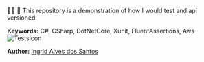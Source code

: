 👩‍💻 🧪 This repository is a demonstration of how I would test and api versioned.


**Keywords:** C#, CSharp, DotNetCore, Xunit, FluentAssertions, Aws
![TestsIcon](https://proj-images-rim.s3-eu-west-1.amazonaws.com/WelcomeTestsSuccess.JPG)


**Author:** [Ingrid Alves dos Santos](https://www.linkedin.com/in/ingridalves/)
